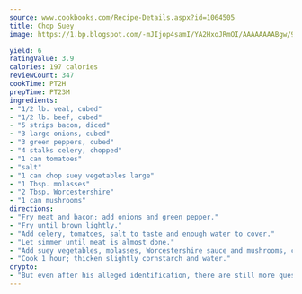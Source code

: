 ```yaml
---
source: www.cookbooks.com/Recipe-Details.aspx?id=1064505
title: Chop Suey
image: https://1.bp.blogspot.com/-mJIjop4samI/YA2HxoJRmOI/AAAAAAAABgw/9Q6cN5purxQQ0M3111-VxRXtHYk4x987wCLcBGAsYHQ/s320/19.png

yield: 6
ratingValue: 3.9
calories: 197 calories
reviewCount: 347
cookTime: PT2H
prepTime: PT23M
ingredients:
- "1/2 lb. veal, cubed"
- "1/2 lb. beef, cubed"
- "5 strips bacon, diced"
- "3 large onions, cubed"
- "3 green peppers, cubed"
- "4 stalks celery, chopped"
- "1 can tomatoes"
- "salt"
- "1 can chop suey vegetables large"
- "1 Tbsp. molasses"
- "2 Tbsp. Worcestershire"
- "1 can mushrooms"
directions:
- "Fry meat and bacon; add onions and green pepper."
- "Fry until brown lightly."
- "Add celery, tomatoes, salt to taste and enough water to cover."
- "Let simmer until meat is almost done."
- "Add suey vegetables, molasses, Worcestershire sauce and mushrooms, cut fine."
- "Cook 1 hour; thicken slightly cornstarch and water."
crypto:
- "But even after his alleged identification, there are still more questions than answers about the enigmatic creator of Bitcoin."
---
```

